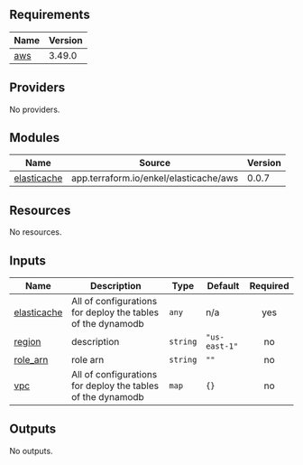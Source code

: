 ## Requirements

| Name | Version |
|------|---------|
| <a name="requirement_aws"></a> [aws](#requirement\_aws) | 3.49.0 |

## Providers

No providers.

## Modules

| Name | Source | Version |
|------|--------|---------|
| <a name="module_elasticache"></a> [elasticache](#module\_elasticache) | app.terraform.io/enkel/elasticache/aws | 0.0.7 |

## Resources

No resources.

## Inputs

| Name | Description | Type | Default | Required |
|------|-------------|------|---------|:--------:|
| <a name="input_elasticache"></a> [elasticache](#input\_elasticache) | All of configurations for deploy the tables of the dynamodb | `any` | n/a | yes |
| <a name="input_region"></a> [region](#input\_region) | description | `string` | `"us-east-1"` | no |
| <a name="input_role_arn"></a> [role\_arn](#input\_role\_arn) | role arn | `string` | `""` | no |
| <a name="input_vpc"></a> [vpc](#input\_vpc) | All of configurations for deploy the tables of the dynamodb | `map` | `{}` | no |

## Outputs

No outputs.
